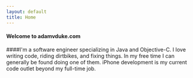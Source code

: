 ```yaml
---
layout: default
title: Home
---
```

#### Welcome to adamvduke.com
####I'm a software engineer specializing in Java and Objective-C. I love writing code, riding dirtbikes, and fixing things. In my free time I can generally be found doing one of them. iPhone development is my current code outlet beyond my full-time job.
